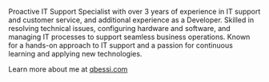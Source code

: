 Proactive IT Support Specialist with over 3 years of experience in IT support and customer service, and additional experience as a Developer. Skilled in resolving technical issues, configuring hardware and software, and managing IT processes to support seamless business operations. Known for a hands-on approach to IT support and a passion for continuous learning and applying new technologies. 

Learn more about me at [qbessi.com](http://qbessi.com)
